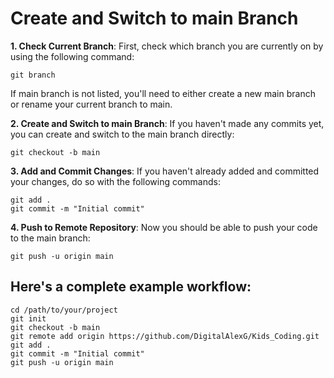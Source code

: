 # Create and Switch to main Branch
**1. Check Current Branch**: First, check which branch you are currently on by using the following command:

```
git branch
```
If main branch is not listed, you'll need to either create a new main branch or rename your current branch to main.

**2. Create and Switch to main Branch**: If you haven't made any commits yet, you can create and switch to the main branch directly:

```
git checkout -b main
```
**3. Add and Commit Changes**: If you haven't already added and committed your changes, do so with the following commands:

```
git add .
git commit -m "Initial commit"
```
**4. Push to Remote Repository**: Now you should be able to push your code to the main branch:

```
git push -u origin main
```
## Here's a complete example workflow:

```
cd /path/to/your/project
git init
git checkout -b main
git remote add origin https://github.com/DigitalAlexG/Kids_Coding.git
git add .
git commit -m "Initial commit"
git push -u origin main
```
